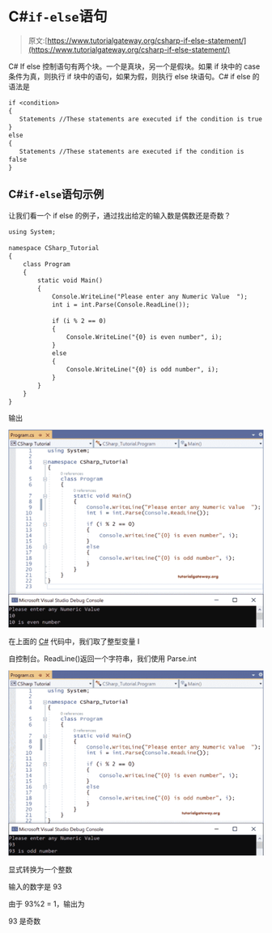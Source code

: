 # C#`if-else`语句

> 原文:[https://www.tutorialgateway.org/csharp-if-else-statement/](https://www.tutorialgateway.org/csharp-if-else-statement/)

C# If else 控制语句有两个块。一个是真块，另一个是假块。如果 if 块中的 case 条件为真，则执行 if 块中的语句，如果为假，则执行 else 块语句。C# if else 的语法是

```
if <condition>
{
   Statements //These statements are executed if the condition is true
}
else
{
   Statements //These statements are executed if the condition is false
}
```

## C#`if-else`语句示例

让我们看一个 if else 的例子，通过找出给定的输入数是偶数还是奇数？

```
using System;

namespace CSharp_Tutorial
{
    class Program
    {
        static void Main()
        {
            Console.WriteLine("Please enter any Numeric Value  ");
            int i = int.Parse(Console.ReadLine());

            if (i % 2 == 0)
            {
                Console.WriteLine("{0} is even number", i);
            }
            else
            {
                Console.WriteLine("{0} is odd number", i);
            }
        }
    }
}
```

输出

![C# If Else Statement 1](img/8bdfca56ef4a1100060ad6df5bc2b6e3.png)

在上面的 [C#](https://www.tutorialgateway.org/csharp-tutorial/) 代码中，我们取了整型变量 I

自控制台。ReadLine()返回一个字符串，我们使用 Parse.int

![C# If Else Statement 2](img/9aa975e02f649ba45bdba875822689a9.png)

显式转换为一个整数

输入的数字是 93

由于 93%2 = 1，输出为

93 是奇数